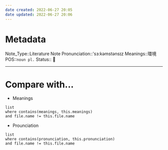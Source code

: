 ```yaml
---
date created: 2022-06-27 20:05
date updated: 2022-06-27 20:06
---
```


# Metadata

Note_Type::Literature Note
Pronunciation::'sɜ:kəmstənsɪz
Meanings::環境
POS::`noun pl.`
Status:: 👶

---

# Compare with...

- Meanings

```dataview
list
where contains(meanings, this.meanings)
and file.name != this.file.name
```

- Prounciation

```dataview
list
where contains(pronunciation, this.pronunciation)
and file.name != this.file.name
```
